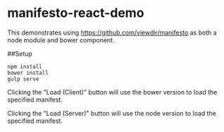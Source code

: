 # manifesto-react-demo

This demonstrates using https://github.com/viewdir/manifesto as both a node module and bower component.

##Setup

    npm install
    bower install
    gulp serve

Clicking the "Load (Client)" button will use the bower version to load the specified manifest.

Clicking the "Load (Server)" button will use the node version to load the specified manifest.


